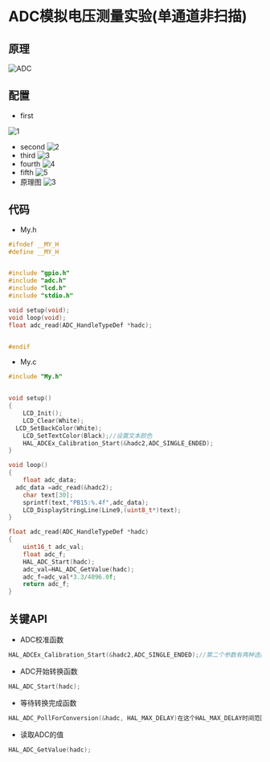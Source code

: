 # ADC模拟电压测量实验(单通道非扫描)
## 原理
![ADC](https://github.com/user-attachments/assets/580f3f3f-3e08-4ddb-be02-d29b44f1547f)
## 配置
- first

![1](https://github.com/user-attachments/assets/9fe74d77-2699-437f-bca8-b5c0b00f6957)
- second
![2](https://github.com/user-attachments/assets/a6837312-7e81-4018-8273-c87f44d082a1)
- third
![3](https://github.com/user-attachments/assets/6e84d91b-4d41-48d8-a331-72eccac7e66c)
- fourth
![4](https://github.com/user-attachments/assets/04811e77-6761-4d39-8f0a-77bef365c67c)
- fifth
![5](https://github.com/user-attachments/assets/9a6f598d-919e-47dc-a176-b8b7366d659d)
- 原理图
![3](https://github.com/user-attachments/assets/716cb4c1-b0fe-4099-a0d5-f5cd98edb939)
## 代码
- My.h
```C
#ifndef __MY_H
#define __MY_H


#include "gpio.h"
#include "adc.h"
#include "lcd.h"
#include "stdio.h"

void setup(void);
void loop(void);
float adc_read(ADC_HandleTypeDef *hadc);


#endif

```
- My.c
```C
#include "My.h"


void setup()
{
	LCD_Init();
	LCD_Clear(White);
  LCD_SetBackColor(White);
	LCD_SetTextColor(Black);//设置文本颜色
	HAL_ADCEx_Calibration_Start(&hadc2,ADC_SINGLE_ENDED);
}

void loop()
{
	float adc_data;
  adc_data =adc_read(&hadc2);
	char text[30];
	sprintf(text,"PB15:%.4f",adc_data);
	LCD_DisplayStringLine(Line9,(uint8_t*)text);
}

float adc_read(ADC_HandleTypeDef *hadc)
{
	uint16_t adc_val;
	float adc_f;
	HAL_ADC_Start(hadc);
	adc_val=HAL_ADC_GetValue(hadc);
	adc_f=adc_val*3.3/4096.0f;
	return adc_f;
}
```
## 关键API
- ADC校准函数
```C
HAL_ADCEx_Calibration_Start(&hadc2,ADC_SINGLE_ENDED);//第二个参数有两种选择，一个是单端模式校准，另一个是差分模式校准
```
- ADC开始转换函数
```C
HAL_ADC_Start(hadc);	
```
- 等待转换完成函数
```C
HAL_ADC_PollForConversion(&hadc, HAL_MAX_DELAY)在这个HAL_MAX_DELAY时间范围内，判断是否转换完成（EOC是否置1）,若发现转换完成则返回HAL_OK
```
- 读取ADC的值
```C
HAL_ADC_GetValue(hadc);
```
